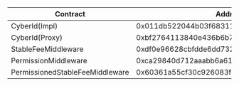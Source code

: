 | Contract                        | Address                                    |
| ------------------------------- | ------------------------------------------ |
| CyberId(Impl)                   | 0x011db522044b03f68311486e63785e90980d0cc3 |
| CyberId(Proxy)                  | 0xbf2764113840e436b6b732c665f212aaa36ebc86 |
| StableFeeMiddleware             | 0xdf0e96628cbfdde6dd732bfc9849f222ea1b702a |
| PermissionMiddleware            | 0xca29840d712aaabb6a612171518ff5591d13b22f |
| PermissionedStableFeeMiddleware | 0x60361a55cf30c926083f86f11356de4e7ab591bb |
